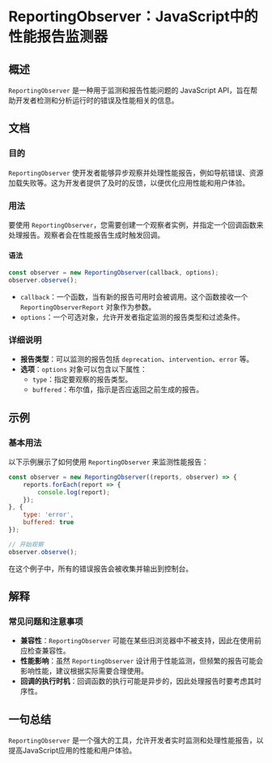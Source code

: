 <!--
Meta Description: # ReportingObserver：JavaScript中的性能报告监测器 ## 概述 `ReportingObserver` 是一种用于监测和报告性能问题的 JavaScript API，旨在帮助开发者检测和分析运行时的错误及性能相关的信息。 ## 文档 ### 目的 `ReportingOb...
Meta Keywords: reportingobserver, observer, javascript, options, const
-->

# ReportingObserver：JavaScript中的性能报告监测器

## 概述
`ReportingObserver` 是一种用于监测和报告性能问题的 JavaScript API，旨在帮助开发者检测和分析运行时的错误及性能相关的信息。

## 文档
### 目的
`ReportingObserver` 使开发者能够异步观察并处理性能报告，例如导航错误、资源加载失败等。这为开发者提供了及时的反馈，以便优化应用性能和用户体验。

### 用法
要使用 `ReportingObserver`，您需要创建一个观察者实例，并指定一个回调函数来处理报告。观察者会在性能报告生成时触发回调。

#### 语法
```javascript
const observer = new ReportingObserver(callback, options);
observer.observe();
```

- `callback`：一个函数，当有新的报告可用时会被调用。这个函数接收一个 `ReportingObserverReport` 对象作为参数。
- `options`：一个可选对象，允许开发者指定监测的报告类型和过滤条件。

### 详细说明
- **报告类型**：可以监测的报告包括 `deprecation`、`intervention`、`error` 等。
- **选项**：`options` 对象可以包含以下属性：
  - `type`：指定要观察的报告类型。
  - `buffered`：布尔值，指示是否应返回之前生成的报告。

## 示例
### 基本用法
以下示例展示了如何使用 `ReportingObserver` 来监测性能报告：

```javascript
const observer = new ReportingObserver((reports, observer) => {
    reports.forEach(report => {
        console.log(report);
    });
}, {
    type: 'error',
    buffered: true
});

// 开始观察
observer.observe();
```

在这个例子中，所有的错误报告会被收集并输出到控制台。

## 解释
### 常见问题和注意事项
- **兼容性**：`ReportingObserver` 可能在某些旧浏览器中不被支持，因此在使用前应检查兼容性。
- **性能影响**：虽然 `ReportingObserver` 设计用于性能监测，但频繁的报告可能会影响性能，建议根据实际需要合理使用。
- **回调的执行时机**：回调函数的执行可能是异步的，因此处理报告时要考虑其时序性。

## 一句总结
`ReportingObserver` 是一个强大的工具，允许开发者实时监测和处理性能报告，以提高JavaScript应用的性能和用户体验。